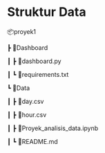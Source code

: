 # Struktur Data
📦proyek1

┣ 📂Dashboard

┃ ┣ 📜dashboard.py

┃ ┗ 📜requirements.txt

┗ 📂Data

┃ ┣ 📜day.csv

┃ ┣ 📜hour.csv

┃ ┣ 📜Proyek_analisis_data.ipynb

┃ ┗ 📜README.md
